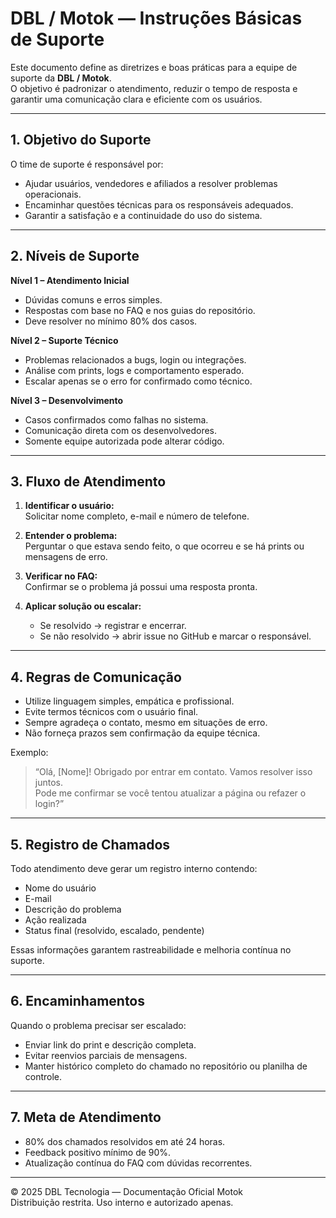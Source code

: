 # DBL / Motok — Instruções Básicas de Suporte

Este documento define as diretrizes e boas práticas para a equipe de suporte da **DBL / Motok**.  
O objetivo é padronizar o atendimento, reduzir o tempo de resposta e garantir uma comunicação clara e eficiente com os usuários.

---

## 1. Objetivo do Suporte

O time de suporte é responsável por:
- Ajudar usuários, vendedores e afiliados a resolver problemas operacionais.  
- Encaminhar questões técnicas para os responsáveis adequados.  
- Garantir a satisfação e a continuidade do uso do sistema.  

---

## 2. Níveis de Suporte

**Nível 1 – Atendimento Inicial**  
- Dúvidas comuns e erros simples.  
- Respostas com base no FAQ e nos guias do repositório.  
- Deve resolver no mínimo 80% dos casos.

**Nível 2 – Suporte Técnico**  
- Problemas relacionados a bugs, login ou integrações.  
- Análise com prints, logs e comportamento esperado.  
- Escalar apenas se o erro for confirmado como técnico.

**Nível 3 – Desenvolvimento**  
- Casos confirmados como falhas no sistema.  
- Comunicação direta com os desenvolvedores.  
- Somente equipe autorizada pode alterar código.

---

## 3. Fluxo de Atendimento

1. **Identificar o usuário:**  
   Solicitar nome completo, e-mail e número de telefone.

2. **Entender o problema:**  
   Perguntar o que estava sendo feito, o que ocorreu e se há prints ou mensagens de erro.

3. **Verificar no FAQ:**  
   Confirmar se o problema já possui uma resposta pronta.

4. **Aplicar solução ou escalar:**  
   - Se resolvido → registrar e encerrar.  
   - Se não resolvido → abrir issue no GitHub e marcar o responsável.

---

## 4. Regras de Comunicação

- Utilize linguagem simples, empática e profissional.  
- Evite termos técnicos com o usuário final.  
- Sempre agradeça o contato, mesmo em situações de erro.  
- Não forneça prazos sem confirmação da equipe técnica.  

Exemplo:
> “Olá, [Nome]! Obrigado por entrar em contato. Vamos resolver isso juntos.  
> Pode me confirmar se você tentou atualizar a página ou refazer o login?”

---

## 5. Registro de Chamados

Todo atendimento deve gerar um registro interno contendo:
- Nome do usuário  
- E-mail  
- Descrição do problema  
- Ação realizada  
- Status final (resolvido, escalado, pendente)

Essas informações garantem rastreabilidade e melhoria contínua no suporte.

---

## 6. Encaminhamentos

Quando o problema precisar ser escalado:
- Enviar link do print e descrição completa.  
- Evitar reenvios parciais de mensagens.  
- Manter histórico completo do chamado no repositório ou planilha de controle.  

---

## 7. Meta de Atendimento

- 80% dos chamados resolvidos em até 24 horas.  
- Feedback positivo mínimo de 90%.  
- Atualização contínua do FAQ com dúvidas recorrentes.

---

© 2025 DBL Tecnologia — Documentação Oficial Motok  
Distribuição restrita. Uso interno e autorizado apenas.

